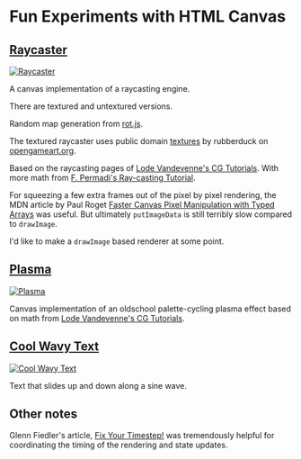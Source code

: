 # Fun Experiments with HTML Canvas

## [Raycaster](https://walsh9.github.io/fun-with-canvas/raycasting/index.html)
[![Raycaster](https://cloud.githubusercontent.com/assets/6074785/6063788/f3408b44-ad27-11e4-9328-35b112efbbd9.png)](https://walsh9.github.io/fun-with-canvas/raycasting/index.html)

A canvas implementation of a raycasting engine.

There are textured and untextured versions.

Random map generation from [rot.js](https://ondras.github.io/rot.js/hp/).

The textured raycaster uses public domain [textures](http://opengameart.org/content/40-free-metal-textures-from-mtc-sets) by rubberduck on [opengameart.org](http://opengameart.org/).

Based on the raycasting pages of [Lode Vandevenne's CG Tutorials](http://lodev.org/cgtutor/). With more math from [F. Permadi's Ray-casting Tutorial](http://www.permadi.com/tutorial/raycast/index.html).

For squeezing a few extra frames out of the pixel by pixel rendering, the MDN article by Paul Roget [Faster Canvas Pixel Manipulation with Typed Arrays](https://hacks.mozilla.org/2011/12/faster-canvas-pixel-manipulation-with-typed-arrays/) was useful. But ultimately `putImageData` is still terribly slow compared to `drawImage`.

I'd like to make a `drawImage` based renderer at some point.

## [Plasma](https://walsh9.github.io/fun-with-canvas/plasma/plasma.html)
[![Plasma](https://cloud.githubusercontent.com/assets/6074785/6063789/f3425af0-ad27-11e4-964e-ab15a134933d.png)](https://walsh9.github.io/fun-with-canvas/plasma/plasma.html)

Canvas implementation of an oldschool palette-cycling plasma effect based on math from [Lode Vandevenne's CG Tutorials](http://lodev.org/cgtutor/).

## [Cool Wavy Text](https://walsh9.github.io/fun-with-canvas/wavy/index.html)
[![Cool Wavy Text](https://cloud.githubusercontent.com/assets/6074785/6063790/f34370d4-ad27-11e4-8048-e1acc5295dbf.png)](https://walsh9.github.io/fun-with-canvas/wavy/index.html)

Text that slides up and down along a sine wave.

## Other notes

Glenn Fiedler's article, [Fix Your Timestep!](http://gafferongames.com/game-physics/fix-your-timestep/) was tremendously helpful for coordinating the timing of the rendering and state updates.
